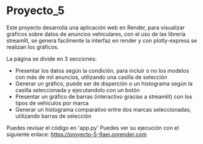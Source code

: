 # Proyecto_5
 Este proyecto desarrolla una aplicación web en Render, para visualizar gráficos sobre datos de anuncios vehiculares, con el uso de las librería streamlit, se genera facilmente la interfaz en render y con plotly-express se realizan los gráficos.

 La página se divide en 3 secciones:
 - Presentar los datos según la condición, para incluir o no los modelos con más de mil anuncios, utilizando una casilla de selección
 - Generar un gráfico, puede ser de disperción o un histograma según la casilla seleccionada y ejecutandolo con un botón
 - Presentar un gráfico de barras (interactivo gracias a streamlit) con los tipos de vehículos por marca
 - Generar un histograma comparativo entre dos marcas seleccionadas, utilizando barras de selección

Puedes revisar el código en 'app.py'
Puedes ver su ejecución con el siguiente enlace: https://proyecto-5-9aei.onrender.com